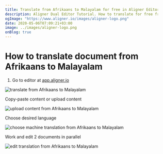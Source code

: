 ```yaml
---
title: Translate from Afrikaans to Malayalam for free in Aligner Editor
description: Aligner Dual Editor Tutorial. How to translate for free from Afrikaans to Malayalam. Aligner is multilingual document management platform. 
ogImage: "https://www.aligner.io/images/aligner-logo.png"
date: 2020-05-06T07:09:21+03:00
image: ../images/aligner-logo.png
onBlog: true
---
```


# How to translate document from Afrikaans to Malayalam

1. Go to editor at [app.aligner.io](https://app.aligner.io "Aligner App web page")

![translate from Afrikaans to Malayalam](../aligner-blank-editor.png "translate from Afrikaans to Malayalam")

Copy-paste content or upload content

![upload content from Afrikaans to Malayalam](../aligner-uploaded-document.png "upload content from Afrikaans to Malayalam")

Choose desired language

![choose machine translation from Afrikaans to Malayalam](../aligner-language-dropdown.png "choose machine translation from Afrikaans to Malayalam")

Work and edit 2 documents in parallel

![edit translation from Afrikaans to Malayalam](../aligner-double-sitded-editor.png "edit translation from Afrikaans to Malayalam")

